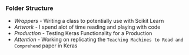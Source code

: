 ### Folder Structure

* *Wrappers* - Writing a class to potentially use with Scikit Learn
* *Artwork* - I spend alot of time reading and playing with code
* *Production* - Testing Keras Functionality for a Production
* *Attention* - Working on replicating the ```Teaching Machines to Read and Comprehend``` paper in Keras
